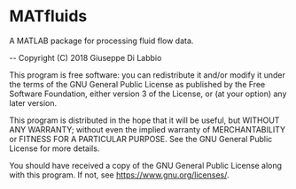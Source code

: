 # MATfluids
A MATLAB package for processing fluid flow data.

--
Copyright (C) 2018 Giuseppe Di Labbio

This program is free software: you can redistribute it and/or modify it
under the terms of the GNU General Public License as published by the
Free Software Foundation, either version 3 of the License, or (at your
option) any later version.

This program is distributed in the hope that it will be useful, but
WITHOUT ANY WARRANTY; without even the implied warranty of
MERCHANTABILITY or FITNESS FOR A PARTICULAR PURPOSE. See the GNU
General Public License for more details.

You should have received a copy of the GNU General Public License along
with this program. If not, see <https://www.gnu.org/licenses/>.
